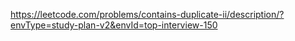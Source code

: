 https://leetcode.com/problems/contains-duplicate-ii/description/?envType=study-plan-v2&envId=top-interview-150